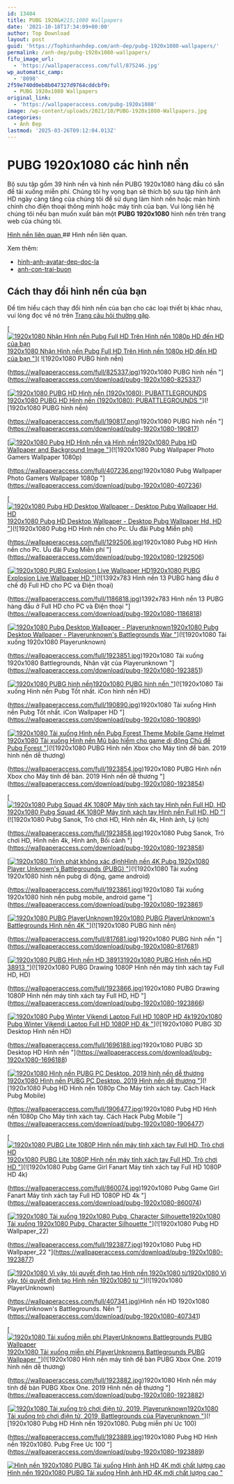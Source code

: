 ```yaml
---
id: 13404
title: PUBG 1920&#215;1080 Wallpapers
date: '2021-10-18T17:34:09+00:00'
author: Top Download
layout: post
guid: 'https://Tophinhanhdep.com/anh-dep/pubg-1920x1080-wallpapers/'
permalink: /anh-dep/pubg-1920x1080-wallpapers/
fifu_image_url:
  - 'https://wallpaperaccess.com/full/875246.jpg'
wp_automatic_camp:
  - '8098'
2f59e740d0eb8b047327d9764cddcbf9:
  - PUBG 1920x1080 Wallpapers
original_link:
  - 'https://wallpaperaccess.com/pubg-1920x1080'
image: /wp-content/uploads/2021/10/PUBG-1920x1080-Wallpapers.jpg
categories:
  - Ảnh Đẹp
lastmod: '2025-03-26T09:12:04.013Z'
---
```

# PUBG 1920x1080 các hình nền

Bộ sưu tập gồm 39 hình nền và hình nền PUBG 1920x1080 hàng đầu có sẵn để tải xuống miễn phí. Chúng tôi hy vọng bạn sẽ thích bộ sưu tập hình ảnh HD ngày càng tăng của chúng tôi để sử dụng làm hình nền hoặc màn hình chính cho điện thoại thông minh hoặc máy tính của bạn. Vui lòng liên hệ chúng tôi nếu bạn muốn xuất bản một **PUBG 1920x1080** hình nền trên trang web của chúng tôi.

[Hình nền liên quan ](#related) ## Hình nền liên quan.

   
 Xem thêm:

   
- [hinh-anh-avatar-dep-doc-la](https://tophinhanhdep.com/anh-avatar/hinh-anh-avatar-dep-doc-la/)
- [anh-con-trai-buon](https://tophinhanhdep.com/anh-avatar/anh-con-trai-buon/)

## Cách thay đổi hình nền của bạn

Để tìm hiểu cách thay đổi hình nền của bạn cho các loại thiết bị khác nhau, vui lòng đọc về nó trên [Trang câu hỏi thường gặp](https://tophinhanhdep.com/faq/).

  
[[![1920x1080 Nhận Hình nền Pubg Full HD Trên Hình nền 1080p HD đến HD của bạn](https://wallpaperaccess.com/full/875246.jpg)1920x1080 Nhận Hình nền Pubg Full HD Trên Hình nền 1080p HD đến HD của bạn "](https://wallpaperaccess.com/download/pubg-1920x1080-875246)]( ![1920x1080 PUBG hình nền)

(https://wallpaperaccess.com/full/825337.jpg)1920x1080 PUBG hình nền "](https://wallpaperaccess.com/download/pubg-1920x1080-825337)

[[![1920x1080 PUBG HD Hình nền (1920x1080): PUBATTLEGROUNDS](https://wallpaperaccess.com/full/1923844.jpg)1920x1080 PUBG HD Hình nền (1920x1080): PUBATTLEGROUNDS "](https://wallpaperaccess.com/download/pubg-1920x1080-1923844)](![1920x1080 PUBG hình nền)

(https://wallpaperaccess.com/full/190817.png)1920x1080 PUBG hình nền "](https://wallpaperaccess.com/download/pubg-1920x1080-190817)

[[![1920x1080 Pubg HD Hình nền và Hình nền](https://wallpaperaccess.com/full/837396.jpg)1920x1080 Pubg HD Wallpaper and Background Image "](https://wallpaperaccess.com/download/pubg-1920x1080-837396)](![1920x1080 Pubg Wallpaper Photo Gamers Wallpaper 1080p)

(https://wallpaperaccess.com/full/407236.png)1920x1080 Pubg Wallpaper Photo Gamers Wallpaper 1080p "](https://wallpaperaccess.com/download/pubg-1920x1080-407236)

[[![1920x1080 Pubg HD Desktop Wallpaper - Desktop Pubg Wallpaper Hd, HD](https://wallpaperaccess.com/full/1223650.jpg)1920x1080 Pubg HD Desktop Wallpaper - Desktop Pubg Wallpaper Hd, HD "](https://wallpaperaccess.com/download/pubg-1920x1080-1223650)](![1920x1080 Pubg HD Hình nền cho Pc.  Ưu đãi Pubg Miễn phí)

(https://wallpaperaccess.com/full/1292506.jpg)1920x1080 Pubg HD Hình nền cho Pc. Ưu đãi Pubg Miễn phí "](https://wallpaperaccess.com/download/pubg-1920x1080-1292506)

[[![1920x1080 PUBG Explosion Live Wallpaper HD](https://wallpaperaccess.com/full/190846.jpg)1920x1080 PUBG Explosion Live Wallpaper HD "](https://wallpaperaccess.com/download/pubg-1920x1080-190846)](![1392x783 Hình nền 13 PUBG hàng đầu ở chế độ Full HD cho PC và Điện thoại)

(https://wallpaperaccess.com/full/1186818.jpg)1392x783 Hình nền 13 PUBG hàng đầu ở Full HD cho PC và Điện thoại "](https://wallpaperaccess.com/download/pubg-1920x1080-1186818)

[[![1920x1080 Pubg Desktop Wallpaper - Playerunknown](https://wallpaperaccess.com/full/1696121.jpg)1920x1080 Pubg Desktop Wallpaper - Playerunknown's Battlegrounds War "](https://wallpaperaccess.com/download/pubg-1920x1080-1696121)](![1920x1080 Tải xuống 1920x1080 Playerunknown)

(https://wallpaperaccess.com/full/1923851.jpg)1920x1080 Tải xuống 1920x1080 Battlegrounds, Nhân vật của Playerunknown "](https://wallpaperaccess.com/download/pubg-1920x1080-1923851)

[[![1920x1080 PUBG hình nền](https://wallpaperaccess.com/full/874448.jpg)1920x1080 PUBG hình nền "](https://wallpaperaccess.com/download/pubg-1920x1080-874448)](![1920x1080 Tải xuống Hình nền Pubg Tốt nhất.  iCon hình nền HD)

(https://wallpaperaccess.com/full/190890.jpg)1920x1080 Tải xuống Hình nền Pubg Tốt nhất. iCon Wallpaper HD "](https://wallpaperaccess.com/download/pubg-1920x1080-190890)

[[![1920x1080 Tải xuống Hình nền Pubg Forest Theme Mobile Game Helmet](https://wallpaperaccess.com/full/1923853.jpg)1920x1080 Tải xuống Hình nền Mũ bảo hiểm cho game di động Chủ đề Pubg Forest "](https://wallpaperaccess.com/download/pubg-1920x1080-1923853)](![1920x1080 PUBG Hình nền Xbox cho Máy tính để bàn.  2019 hình nền dễ thương)

(https://wallpaperaccess.com/full/1923854.jpg)1920x1080 PUBG Hình nền Xbox cho Máy tính để bàn. 2019 Hình nền dễ thương "](https://wallpaperaccess.com/download/pubg-1920x1080-1923854)

[[![1920x1080 Pubg Squad 4K 1080P Máy tính xách tay Hình nền Full HD, HD](https://wallpaperaccess.com/full/1923857.jpg)1920x1080 Pubg Squad 4K 1080P Máy tính xách tay Hình nền Full HD, HD "](https://wallpaperaccess.com/download/pubg-1920x1080-1923857)](![1920x1080 Pubg Sanok, Trò chơi HD, Hình nền 4k, Hình ảnh, Lý lịch)

(https://wallpaperaccess.com/full/1923858.jpg)1920x1080 Pubg Sanok, Trò chơi HD, Hình nền 4k, Hình ảnh, Bối cảnh "](https://wallpaperaccess.com/download/pubg-1920x1080-1923858)

[[![1920x1080 Trình phát không xác định](https://wallpaperaccess.com/full/1923860.png)Hình nền 4K Pubg 1920x1080 Player Unknown's Battlegrounds (PUBG) "](https://wallpaperaccess.com/download/pubg-1920x1080-1923860)](![1920x1080 Tải xuống 1920x1080 hình nền pubg di động, game android)

(https://wallpaperaccess.com/full/1923861.jpg)1920x1080 Tải xuống 1920x1080 hình nền pubg mobile, android game "](https://wallpaperaccess.com/download/pubg-1920x1080-1923861)

[[![1920x1080 PUBG PlayerUnknown](https://wallpaperaccess.com/full/1819860.jpg)1920x1080 PUBG PlayerUnknown's Battlegrounds Hình nền 4K "](https://wallpaperaccess.com/download/pubg-1920x1080-1819860)](![1920x1080 PUBG hình nền)

(https://wallpaperaccess.com/full/817681.jpg)1920x1080 PUBG hình nền "](https://wallpaperaccess.com/download/pubg-1920x1080-817681)

[[![1920x1080 PUBG Hình nền HD 38913](https://wallpaperaccess.com/full/825353.jpg)1920x1080 PUBG Hình nền HD 38913 "](https://wallpaperaccess.com/download/pubg-1920x1080-825353)](![1920x1080 PUBG Drawing 1080P Hình nền máy tính xách tay Full HD, HD)

(https://wallpaperaccess.com/full/1923866.jpg)1920x1080 PUBG Drawing 1080P Hình nền máy tính xách tay Full HD, HD "](https://wallpaperaccess.com/download/pubg-1920x1080-1923866)

[[![1920x1080 Pubg Winter Vikendi Laptop Full HD 1080P HD 4k](https://wallpaperaccess.com/full/1636552.jpg)1920x1080 Pubg Winter Vikendi Laptop Full HD 1080P HD 4k "](https://wallpaperaccess.com/download/pubg-1920x1080-1636552)](![1920x1080 PUBG 3D Desktop Hình nền HD)

(https://wallpaperaccess.com/full/1696188.jpg)1920x1080 PUBG 3D Desktop HD Hình nền "](https://wallpaperaccess.com/download/pubg-1920x1080-1696188)

[[![1920x1080 Hình nền PUBG PC Desktop.  2019 hình nền dễ thương](https://wallpaperaccess.com/full/1923870.jpg)1920x1080 Hình nền PUBG PC Desktop. 2019 Hình nền dễ thương "](https://wallpaperaccess.com/download/pubg-1920x1080-1923870)](![1920x1080 Pubg HD Hình nền 1080p Cho Máy tính xách tay.  Cách Hack Pubg Mobile)

(https://wallpaperaccess.com/full/1906477.jpg)1920x1080 Pubg HD Hình nền 1080p Cho Máy tính xách tay. Cách Hack Pubg Mobile "](https://wallpaperaccess.com/download/pubg-1920x1080-1906477)

[[![1920x1080 PUBG Lite 1080P Hình nền máy tính xách tay Full HD, Trò chơi HD](https://wallpaperaccess.com/full/1923873.jpg)1920x1080 PUBG Lite 1080P Hình nền máy tính xách tay Full HD, Trò chơi HD "](https://wallpaperaccess.com/download/pubg-1920x1080-1923873)](![1920x1080 Pubg Game Girl Fanart Máy tính xách tay Full HD 1080P HD 4k)

(https://wallpaperaccess.com/full/860074.jpg)1920x1080 Pubg Game Girl Fanart Máy tính xách tay Full HD 1080P HD 4k "](https://wallpaperaccess.com/download/pubg-1920x1080-860074)

[[![1920x1080 Tải xuống 1920x1080 Pubg, Character Silhouette](https://wallpaperaccess.com/full/1923876.jpg)1920x1080 Tải xuống 1920x1080 Pubg, Character Silhouette "](https://wallpaperaccess.com/download/pubg-1920x1080-1923876)](![1920x1080 Pubg HD Wallpaper_22)

(https://wallpaperaccess.com/full/1923877.jpg)1920x1080 Pubg HD Wallpaper\_22 "](https://wallpaperaccess.com/download/pubg-1920x1080-1923877)

[[![1920x1080 Vì vậy, tôi quyết định tạo Hình nền 1920x1080 từ](https://wallpaperaccess.com/full/1923878.jpg)1920x1080 Vì vậy, tôi quyết định tạo Hình nền 1920x1080 từ "](https://wallpaperaccess.com/download/pubg-1920x1080-1923878)](![1920x1080 PlayerUnknown)

(https://wallpaperaccess.com/full/407341.jpg)Hình nền HD 1920x1080 PlayerUnknown's Battlegrounds. Nền "](https://wallpaperaccess.com/download/pubg-1920x1080-407341)

[[![1920x1080 Tải xuống miễn phí PlayerUnknowns Battlegrounds PUBG Wallpaper](https://wallpaperaccess.com/full/1923881.jpg)1920x1080 Tải xuống miễn phí PlayerUnknowns Battlegrounds PUBG Wallpaper "](https://wallpaperaccess.com/download/pubg-1920x1080-1923881)](![1920x1080 Hình nền máy tính để bàn PUBG Xbox One.  2019 hình nền dễ thương)

(https://wallpaperaccess.com/full/1923882.jpg)1920x1080 Hình nền máy tính để bàn PUBG Xbox One. 2019 Hình nền dễ thương "](https://wallpaperaccess.com/download/pubg-1920x1080-1923882)

[[![1920x1080 Tải xuống trò chơi điện tử, 2019, Playerunknown](https://wallpaperaccess.com/full/1923883.jpg)1920x1080 Tải xuống trò chơi điện tử, 2019, Battlegrounds của Playerunknown "](https://wallpaperaccess.com/download/pubg-1920x1080-1923883)](![1920x1080 Pubg HD Hình nền 1920x1080.  Pubg miễn phí Uc 100)

(https://wallpaperaccess.com/full/1923889.jpg)1920x1080 Pubg HD Hình nền 1920x1080. Pubg Free Uc 100 "](https://wallpaperaccess.com/download/pubg-1920x1080-1923889)

[![Hình nền 1920x1080 PUBG Tải xuống Hình ảnh HD 4K mới chất lượng cao](https://wallpaperaccess.com/full/1923890.jpg)Hình nền 1920x1080 PUBG Tải xuống Hình ảnh HD 4K mới chất lượng cao "](https://wallpaperaccess.com/download/pubg-1920x1080-1923890)
